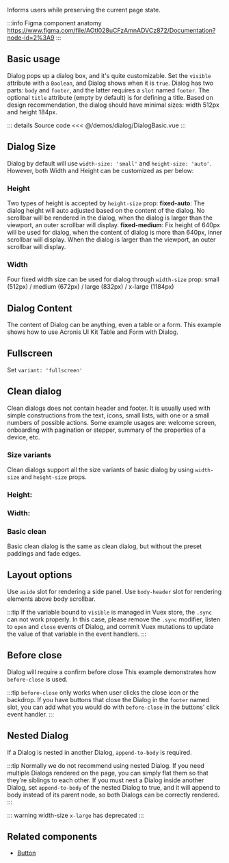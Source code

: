 Informs users while preserving the current page state.

:::info Figma component anatomy
https://www.figma.com/file/AOtI028uCFzAmnADVCz872/Documentation?node-id=2%3A9
:::

## Basic usage

Dialog pops up a dialog box, and it's quite customizable.
Set the `visible` attribute with a `Boolean`, and Dialog shows when it is `true`.
Dialog has two parts: `body` and `footer`, and the latter requires a `slot` named `footer`.
The optional `title` attribute (empty by default) is for defining a title.
Based on design recommendation, the dialog should have minimal sizes: width 512px and height 184px.

<DialogBasic />

::: details Source code
<<< @/demos/dialog/DialogBasic.vue
:::

## Dialog Size

Dialog by default will use `width-size: 'small'` and `height-size: 'auto'`.
However, both Width and Height can be customized as per below:

### Height

Two types of height is accepted by `height-size` prop:
**fixed-auto**: The dialog height will auto adjusted based on the content of the dialog.
No scrollbar will be rendered in the dialog, when the dialog is larger than the viewport,
an outer scrollbar will display.
**fixed-medium**: Fix height of 640px will be used for dialog,
when the content of dialog is more than 640px, inner scrollbar will display.
When the dialog is larger than the viewport, an outer scrollbar will display.

### Width

Four fixed width size can be used for dialog through `width-size` prop:
small (512px) / medium (672px) / large (832px) / x-large (1184px)


## Dialog Content

The content of Dialog can be anything, even a table or a form.
This example shows how to use Acronis UI Kit Table and Form with Dialog.

## Fullscreen

Set `variant: 'fullscreen'`

## Clean dialog

Clean dialogs does not contain header and footer.
It is usually used with simple constructions from the text, icons, small lists, with one or a small numbers of possible actions.
Some example usages are: welcome screen, onboarding with pagination or stepper, summary of the properties of a device, etc.

### Size variants

Clean dialogs support all the size variants of basic dialog by using `width-size` and `height-size` props.

### Height:

### Width:

### Basic clean

Basic clean dialog is the same as clean dialog, but without the preset paddings and fade edges.


## Layout options

Use `aside` slot for rendering a side panel.
Use `body-header` slot for rendering elements above body scrollbar.

:::tip
If the variable bound to `visible` is managed in Vuex store, the `.sync` can not work properly. In this case, please remove the `.sync` modifier, listen to `open` and `close` events of Dialog, and commit Vuex mutations to update the value of that variable in the event handlers.
:::

## Before close

Dialog will require a confirm before close
This example demonstrates how `before-close` is used.


:::tip
`before-close` only works when user clicks the close icon or the backdrop.
If you have buttons that close the Dialog in the `footer` named slot,
you can add what you would do with `before-close` in the buttons' click event handler.
:::

## Nested Dialog

If a Dialog is nested in another Dialog, `append-to-body` is required.

:::tip
Normally we do not recommend using nested Dialog.
If you need multiple Dialogs rendered on the page,
you can simply flat them so that they're siblings to each other.
If you must nest a Dialog inside another Dialog, set `append-to-body` of the nested Dialog to true,
and it will append to body instead of its parent node, so both Dialogs can be correctly rendered.
:::

[//]: # (<DialogNestedExample />)


::: warning
width-size `x-large` has deprecated
:::

## Related components

- [Button](/components/button/button.doc)
